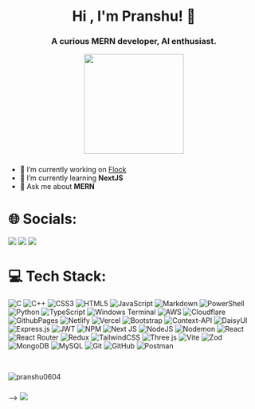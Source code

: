 <h1 align="center">Hi , I'm Pranshu! 👋</h1>
<h3 align="center">A curious MERN developer, AI enthusiast.</h3>

<div align="center">
  <img height="200" src="https://i.pinimg.com/originals/74/fa/be/74fabe0ac2588f7f052170708b5136b8.gif"  />
</div>


###
- 🔭 I’m currently working on [Flock](github.com/pranshu0604/flock)
- 🌱 I’m currently learning **NextJS**
- 💬 Ask me about **MERN**


<!-- <h3 align="left">Stars</h3> -->
<!-- <img align="left" height="180em" src="https://github-readme-stats.vercel.app/api/top-langs/?username=pranshu0604&layout=compact&theme=tokyonight" alt=pranshu0604 /> -->

<!-- <p>&nbsp;<img align="center" height="180em" src="https://github-readme-stats.vercel.app/api?username=pranshu0604&show_icons=true&locale=en&theme=tokyonight" alt="pranshu0604" /></p> -->
<!-- 
<p><img align="center" height="180em" src="https://github-readme-streak-stats.herokuapp.com/?user=pranshu0604&theme=tokyonight" alt="pranshu0604" /></p> -->

# 🌐 Socials:
<div> <a href="https://twitter.com/notoriouspran" target="_blank"><img src="https://img.shields.io/badge/Twitter-1DA1F2?style=for-the-badge&logo=twitter&logoColor=white" target="_blank"></a>
<a href="https://www.linkedin.com/in/pranshu-pandey-5889b8279" target="_blank"><img src="https://img.shields.io/badge/LinkedIn-0077B5?style=for-the-badge&logo=linkedin&logoColor=white" target="_blank"></a>
<a href = "mailto:pranshu0604@gmail.com"><img src="https://img.shields.io/badge/-Gmail-%23333?style=for-the-badge&logo=gmail&logoColor=white" target="_blank"></a>


# 💻 Tech Stack:
![C](https://img.shields.io/badge/c-%2300599C.svg?style=for-the-badge&logo=c&logoColor=white) ![C++](https://img.shields.io/badge/c++-%2300599C.svg?style=for-the-badge&logo=c%2B%2B&logoColor=white) ![CSS3](https://img.shields.io/badge/css3-%231572B6.svg?style=for-the-badge&logo=css3&logoColor=white) ![HTML5](https://img.shields.io/badge/html5-%23E34F26.svg?style=for-the-badge&logo=html5&logoColor=white) ![JavaScript](https://img.shields.io/badge/javascript-%23323330.svg?style=for-the-badge&logo=javascript&logoColor=%23F7DF1E) ![Markdown](https://img.shields.io/badge/markdown-%23000000.svg?style=for-the-badge&logo=markdown&logoColor=white) ![PowerShell](https://img.shields.io/badge/PowerShell-%235391FE.svg?style=for-the-badge&logo=powershell&logoColor=white) ![Python](https://img.shields.io/badge/python-3670A0?style=for-the-badge&logo=python&logoColor=ffdd54) ![TypeScript](https://img.shields.io/badge/typescript-%23007ACC.svg?style=for-the-badge&logo=typescript&logoColor=white) ![Windows Terminal](https://img.shields.io/badge/Windows%20Terminal-%234D4D4D.svg?style=for-the-badge&logo=windows-terminal&logoColor=white) ![AWS](https://img.shields.io/badge/AWS-%23FF9900.svg?style=for-the-badge&logo=amazon-aws&logoColor=white) ![Cloudflare](https://img.shields.io/badge/Cloudflare-F38020?style=for-the-badge&logo=Cloudflare&logoColor=white) ![GithubPages](https://img.shields.io/badge/github%20pages-121013?style=for-the-badge&logo=github&logoColor=white) ![Netlify](https://img.shields.io/badge/netlify-%23000000.svg?style=for-the-badge&logo=netlify&logoColor=#00C7B7) ![Vercel](https://img.shields.io/badge/vercel-%23000000.svg?style=for-the-badge&logo=vercel&logoColor=white) ![Bootstrap](https://img.shields.io/badge/bootstrap-%238511FA.svg?style=for-the-badge&logo=bootstrap&logoColor=white) ![Context-API](https://img.shields.io/badge/Context--Api-000000?style=for-the-badge&logo=react) ![DaisyUI](https://img.shields.io/badge/daisyui-5A0EF8?style=for-the-badge&logo=daisyui&logoColor=white) ![Express.js](https://img.shields.io/badge/express.js-%23404d59.svg?style=for-the-badge&logo=express&logoColor=%2361DAFB) ![JWT](https://img.shields.io/badge/JWT-black?style=for-the-badge&logo=JSON%20web%20tokens) ![NPM](https://img.shields.io/badge/NPM-%23CB3837.svg?style=for-the-badge&logo=npm&logoColor=white) ![Next JS](https://img.shields.io/badge/Next-black?style=for-the-badge&logo=next.js&logoColor=white) ![NodeJS](https://img.shields.io/badge/node.js-6DA55F?style=for-the-badge&logo=node.js&logoColor=white) ![Nodemon](https://img.shields.io/badge/NODEMON-%23323330.svg?style=for-the-badge&logo=nodemon&logoColor=%BBDEAD) ![React](https://img.shields.io/badge/react-%2320232a.svg?style=for-the-badge&logo=react&logoColor=%2361DAFB) ![React Router](https://img.shields.io/badge/React_Router-CA4245?style=for-the-badge&logo=react-router&logoColor=white) ![Redux](https://img.shields.io/badge/redux-%23593d88.svg?style=for-the-badge&logo=redux&logoColor=white) ![TailwindCSS](https://img.shields.io/badge/tailwindcss-%2338B2AC.svg?style=for-the-badge&logo=tailwind-css&logoColor=white) ![Three js](https://img.shields.io/badge/threejs-black?style=for-the-badge&logo=three.js&logoColor=white) ![Vite](https://img.shields.io/badge/vite-%23646CFF.svg?style=for-the-badge&logo=vite&logoColor=white) ![Zod](https://img.shields.io/badge/zod-%233068b7.svg?style=for-the-badge&logo=zod&logoColor=white) ![MongoDB](https://img.shields.io/badge/MongoDB-%234ea94b.svg?style=for-the-badge&logo=mongodb&logoColor=white) ![MySQL](https://img.shields.io/badge/mysql-4479A1.svg?style=for-the-badge&logo=mysql&logoColor=white) ![Git](https://img.shields.io/badge/git-%23F05033.svg?style=for-the-badge&logo=git&logoColor=white) ![GitHub](https://img.shields.io/badge/github-%23121011.svg?style=for-the-badge&logo=github&logoColor=white) ![Postman](https://img.shields.io/badge/Postman-FF6C37?style=for-the-badge&logo=postman&logoColor=white)

<br>

<p align="left"> <img src="https://komarev.com/ghpvc/?username=pranshu0604&label=Profile%20views&color=0e75b6&style=flat" alt="pranshu0604" /> </p>

<!-- <p align="left"> <a href="https://github.com/ryo-ma/github-profile-trophy"><img src="https://github-profile-trophy.vercel.app/?username=pranshu0604&theme=tokyonight" alt="pranshu0604" /></a> </p> -->



###

<!-- <div align="center">
  <img height="200" src="https://encrypted-tbn0.gstatic.com/images?q=tbn:ANd9GcTf0bmbwK98OIKQc-kRG1AYJ8wt8xqtqcfdR2UlpuyG&s"  />
</div> -->

###

<!-- <h3 align="center">Statistics</h3>
<div align="center">
<a href="https://github.com/pranshu0604">

<!-- <img align="center" src="http://github-profile-summary-cards.vercel.app/api/cards/productive-time?username=pranshu0604&theme=2077" height="180em" /> -->
<!-- <img align="center" src="http://github-profile-summary-cards.vercel.app/api/cards/profile-details?username=pranshu0604&theme=tokyonight" height="180em" /> -->
<!-- </div> -->
<!-- <img src="https://user-images.githubusercontent.com/73097560/115834477-dbab4500-a447-11eb-908a-139a6edaec5c.gif"> -->
<!-- <h2 align="left">⚡Activity Graph:</h2>
<img align="center" src="https://github-readme-activity-graph.vercel.app/graph?username=pranshu0604&theme=react-dark"/> --> -->

<!-- ### 🔝 Top Contributed Repo
![](https://github-contributor-stats.vercel.app/api?username=pranshu0604&limit=5&theme=dark&combine_all_yearly_contributions=true) -->



<img src="https://raw.githubusercontent.com/Trilokia/Trilokia/379277808c61ef204768a61bbc5d25bc7798ccf1/bottom_header.svg" />

